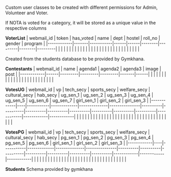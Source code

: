 Custom user classes to be created with different permissions for Admin, Volunteer and Voter.

If NOTA is voted for a category, it will be stored as a unique value in the respective columns

**VoterList**
| webmail_id | token | has_voted | name | dept | hostel | roll_no | gender | program |
|------------|-------|-----------|------|------|--------|---------|--------|---------|
|            |       |           |      |      |        |         |        |         |
|            |       |           |      |      |        |         |        |         |
|            |       |           |      |      |        |         |        |         |

Created from the students database to be provided by Gymkhana.

**Contestants**
| webmail_id | name | agenda1 | agenda2 | agenda3 | image | post |
|------------|------|---------|---------|---------|-------|------|
|            |      |         |         |         |       |      |
|            |      |         |         |         |       |      |
|            |      |         |         |         |       |      |


**VotesUG**
| webmail_id | vp | tech_secy | sports_secy | welfare_secy | cultural_secy | hab_secy | ug_sen_1 | ug_sen_2 | ug_sen_3 | ug_sen_4 | ug_sen_5 | ug_sen_6 | ug_sen_7 | girl_sen_1 | girl_sen_2 | girl_sen_3 |
|------------|----|-----------|-------------|--------------|---------------|----------|----------|----------|----------|----------|----------|----------|----------|------------|------------|------------|
|            |    |           |             |              |               |          |          |          |          |          |          |          |          |            |            |            |
|            |    |           |             |              |               |          |          |          |          |          |          |          |          |            |            |            |

**VotesPG**
| webmail_id | vp | tech_secy | sports_secy | welfare_secy | cultural_secy | hab_secy | pg_sen_1 | pg_sen_2 | pg_sen_3 | pg_sen_4 | pg_sen_5 | pg_sen_6 | girl_sen_1 | girl_sen_2 | girl_sen_3 |
|------------|----|-----------|-------------|--------------|---------------|----------|----------|----------|----------|----------|----------|----------|------------|------------|------------|
|            |    |           |             |              |               |          |          |          |          |          |          |          |            |            |            |
|            |    |           |             |              |               |          |          |          |          |          |          |          |            |            |            |

**Students**
Schema provided by gymkhana